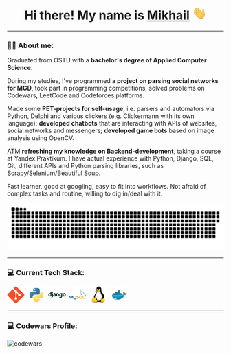 <h1 align="center">Hi there! My name is <a href="https://t.me/misha7up" target="_blank">Mikhail</a> <img src="images/Hi.gif" height="32"/></h1>

---

### :man_technologist: About me:

Graduated from OSTU with a <b>bachelor's degree of Applied Computer Science</b>.

During my studies, I've programmed <b>a project on parsing social networks for MGD</b>, took part in programming competitions, solved problems on Codewars, LeetCode and Codeforces platforms.

Made some <b>PET-projects for self-usage</b>, i.e. parsers and automators via Python, Delphi and various clickers (e.g. Clickermann with its own language); <b>developed chatbots</b> that are interacting with APIs of websites, social networks and messengers; <b>developed game bots</b> based on image analysis using OpenCV.

ATM <b>refreshing my knowledge on Backend-development</b>, taking a course at Yandex.Praktikum. I have actual experience with Python, Django, SQL, Git, different APIs and Python parsing libraries, such as Scrapy/Selenium/Beautiful Soup.

Fast learner, good at googling, easy to fit into workflows. Not afraid of complex tasks and routine, willing to dig in/deal with it.

<p align="center">
 <img width="600" src="images/github-snake.svg" alt="snake"/>
</p>

---

### 💻 Current Tech Stack:


<div>
  <img src="https://github.com/devicons/devicon/blob/master/icons/git/git-original.svg" title="git" alt="git" width="40" height="40"/>&nbsp
  <img src="https://github.com/devicons/devicon/blob/master/icons/python/python-original.svg" title="python" alt="python" width="40" height="40"/>&nbsp
  <img src="https://github.com/devicons/devicon/blob/master/icons/django/django-plain-wordmark.svg" title="django" alt="django" width="40" height="40"/>&nbsp
  <img src="https://github.com/devicons/devicon/blob/master/icons/mysql/mysql-original-wordmark.svg" title="mysql" alt="mysql" width="40" height="40"/>&nbsp
  <img src="https://github.com/devicons/devicon/blob/master/icons/linux/linux-original.svg" title="linux" alt="linux" width="40" height="40"/>&nbsp
  <img src="https://github.com/devicons/devicon/blob/master/icons/docker/docker-original.svg" title="docker" alt="docker" width="40" height="40"/>&nbsp
</div>

---

### 💻 Codewars Profile:


![codewars](https://www.codewars.com/users/misha7up/badges/large)
